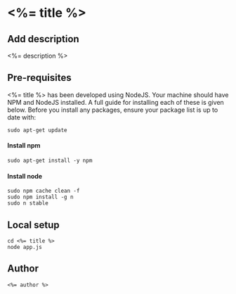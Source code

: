 # <%= title %>

## Add description 

<%= description %>

## Pre-requisites

<%= title %> has been developed using NodeJS. Your machine should have NPM and NodeJS installed. A full guide for installing each of these is given below. Before you install any packages, ensure your package list is up to date with:

    sudo apt-get update

#### Install npm

    sudo apt-get install -y npm

#### Install node

    sudo npm cache clean -f
    sudo npm install -g n
    sudo n stable

## Local setup

    cd <%= title %>
    node app.js

## Author

    <%= author %>
